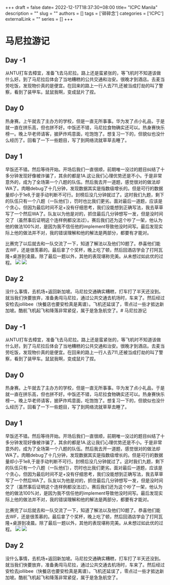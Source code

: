 +++ 
draft = false
date= 2022-12-17T18:37:30+08:00
title= "ICPC Manila"
description = ""
slug = ""
authors = []
tags = ['碎碎念']
categories = ['ICPC']
externalLink = ""
series = []
+++
# 马尼拉游记
## Day -1
从NTU打车去樟宜，准备飞去马尼拉。路上还是蛮紧张的，等飞机时不知道该做什么好。到了马尼拉后体会了当地糟糕的公共交通和治安。很晚才到酒店。去麦当劳吃饭，发现物价真的是便宜。在回来的路上一行人去711,还被当成打劫的叫了警察，看到了装甲车。鼠鼠我啊，变成鼠片了捏。
## Day 0
热身赛。上午就去了主办方的学校，但是一直无所事事。华为发了点小礼品，于是就一直在拼乐高，但也拼不好。中饭还不错，马尼拉食物确实还可以。热身赛快乐榜一。晚上华老师请客，披萨炸鸡意面，吃饱饱了。想复习一下的，但貌似也没什么经历了。回看了一下一些题目，写了到网络流就草草去睡了。
## Day 1
早饭还不错。然后等待开始。开场后我们一直很顺，前期唯一没过的题目纠结了十多分钟发现好像被诈骗了，其余的都是1A.这让我们心理优势还是不小。于是非常意外的，成为了全场第一个八题的队伍。然后我去开一道题，感觉很对的做法却WA了。肉眼debug了十几分钟，发现数据其实是指数级增长的。但是可行的数据量却小于1e8,于是手动判断不可行。封榜后没几分钟就过了。这时我们九题，剩下的队伍只有一个八题（一队他们），罚时也比我们更劣。面对最后一道题，应该是个贪心，但因为最后时间不足+没有仔细思考，我们没能想到正确写法，我去草草写了一个然后WA了。队友以为他是对的，抓住最后几分钟想写一发，但是没时间交了（虽然事后证明这个连样例都没法过）。赛后我们还为这个吵了一架，他认为他的做法100%对，是因为我不信任他的implement导致他没时间写。最后发现实际上他的做法并不对，我的错误理解和他的解法是两部分，都要有才能对。

比赛完了以后就去和一队交流了一下，知道了解法以及他们10题了。恭喜他们能去WF，还是很羡慕的。最后拿了个奖杯，晚上吃了顿，然后回酒店学会了打阿瓦隆+桌游到凌晨。除了最后一题以外，其他的表现堪称完美。从未想过如此优的过程。
![](images/Manila/Silver.jpg)
![](images/Manila/Cup.jpg)
## Day 2
没什么事情，去机场+返回新加坡。马尼拉交通确实糟糕，打车打了半天还没到。就当我们快要放弃，准备勇闯马尼拉，通过公共交通去机场时，车来了。然后经过安检去jollibee（快餐店也要安检真是离谱）。飞机还延误了，零点过一些才抵达新加坡。酷航飞机起飞和降落非常紧促，属于是急急航空了。# 马尼拉游记
## Day -1
从NTU打车去樟宜，准备飞去马尼拉。路上还是蛮紧张的，等飞机时不知道该做什么好。到了马尼拉后体会了当地糟糕的公共交通和治安。很晚才到酒店。去麦当劳吃饭，发现物价真的是便宜。在回来的路上一行人去711,还被当成打劫的叫了警察，看到了装甲车。鼠鼠我啊，变成鼠片了捏。
## Day 0
热身赛。上午就去了主办方的学校，但是一直无所事事。华为发了点小礼品，于是就一直在拼乐高，但也拼不好。中饭还不错，马尼拉食物确实还可以。热身赛快乐榜一。晚上华老师请客，披萨炸鸡意面，吃饱饱了。想复习一下的，但貌似也没什么经历了。回看了一下一些题目，写了到网络流就草草去睡了。
## Day 1
早饭还不错。然后等待开始。开场后我们一直很顺，前期唯一没过的题目纠结了十多分钟发现好像被诈骗了，其余的都是1A.这让我们心理优势还是不小。于是非常意外的，成为了全场第一个八题的队伍。然后我去开一道题，感觉很对的做法却WA了。肉眼debug了十几分钟，发现数据其实是指数级增长的。但是可行的数据量却小于1e8,于是手动判断不可行。封榜后没几分钟就过了。这时我们九题，剩下的队伍只有一个八题（一队他们），罚时也比我们更劣。面对最后一道题，应该是个贪心，但因为最后时间不足+没有仔细思考，我们没能想到正确写法，我去草草写了一个然后WA了。队友以为他是对的，抓住最后几分钟想写一发，但是没时间交了（虽然事后证明这个连样例都没法过）。赛后我们还为这个吵了一架，他认为他的做法100%对，是因为我不信任他的implement导致他没时间写。最后发现实际上他的做法并不对，我的错误理解和他的解法是两部分，都要有才能对。

比赛完了以后就去和一队交流了一下，知道了解法以及他们10题了。恭喜他们能去WF，还是很羡慕的。最后拿了个奖杯，晚上吃了顿，然后回酒店学会了打阿瓦隆+桌游到凌晨。除了最后一题以外，其他的表现堪称完美。从未想过如此优的过程。
![](/images/Manila/Silver.jpg)
![](/images/Manila/Cup.jpg)
## Day 2
没什么事情，去机场+返回新加坡。马尼拉交通确实糟糕，打车打了半天还没到。就当我们快要放弃，准备勇闯马尼拉，通过公共交通去机场时，车来了。然后经过安检去jollibee（快餐店也要安检真是离谱）。飞机还延误了，零点过一些才抵达新加坡。酷航飞机起飞和降落非常紧促，属于是急急航空了。